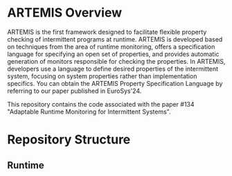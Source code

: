 # ARTEMIS Overview
ARTEMIS is the first framework designed to facilitate flexible property checking of intermittent programs at runtime. ARTEMIS is developed based on techniques from the area of runtime monitoring, offers a specification language for specifying an open set of properties, and provides automatic generation of monitors responsible for checking the properties. In ARTEMIS, developers use a language to define desired properties of the intermittent system, focusing on system properties rather than implementation specifics. You can obtain the ARTEMIS Property Specification Language by referring to our paper published in EuroSys'24.

This repository contains the code associated with the paper #134 "Adaptable Runtime Monitoring for Intermittent Systems".


# Repository Structure


## Runtime
